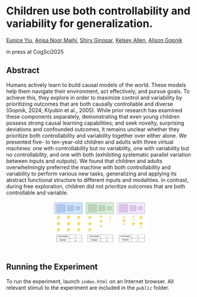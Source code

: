 # Children use both controllability and variability for generalization.
[Eunice Yiu](https://ey242.github.io/), [Anisa Noor Majhi](https://www.linkedin.com/in/anisamajhi), [Shiry Ginosar](https://shiry.ttic.edu/), [Kelsey Allen](https://k-r-allen.github.io/), [Alison Gopnik](http://alisongopnik.com/)

in press at CogSci2025

## Abstract

 Humans actively learn to build causal models of the world. These models help them navigate their environment, act effectively, and pursue goals. To achieve this, they explore in order to maximize control and variability by prioritizing outcomes that are both causally controllable and diverse (Gopnik, 2024; Klyubin et al., 2005). While prior research has examined these components separately, demonstrating that even young children possess strong causal learning capabilities; and seek novelty, surprising deviations and confounded outcomes, it remains unclear whether they prioritize both controllability and variability together over either alone. We presented five- to ten-year-old children and adults with three virtual machines: one with controllability but no variability, one with variability but no controllability, and one with both (exhibiting systematic parallel variation between inputs and outputs). We found that children and adults overwhelmingly preferred the machine with both controllability and variability to perform various new tasks, generalizing and applying its abstract functional structure to different inputs and modalities. In contrast, during free exploration, children did not prioritize outcomes that are both controllable and variable.


<div align="center">
    <img src="imgs/themachines.png" height="50%" width="50%">
</div>
<br>

## Running the Experiment

To run the experiment, launch `index.html` on an Internet browser. All relevant stimuli to the experiment are included in the `public` folder.
